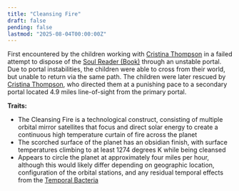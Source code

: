 ```yaml
---
title: "Cleansing Fire"
draft: false
pending: false
lastmod: "2025-08-04T00:00:00Z"
---
```


First encountered by the children working with [Cristina Thompson](/people/cristina-thompson) in a failed attempt to dispose of the [Soul Reader (Book)](/devices/soul-reader-book) through an unstable portal. Due to portal instabilities, the children were able to cross from their world, but unable to return via the same path. The children were later rescued by [Cristina Thompson](/people/cristina-thompson), who directed them at a punishing pace to a secondary portal located 4.9 miles line-of-sight from the primary portal.

**Traits:**
- The Cleansing Fire is a technological construct, consisting of multiple orbital mirror satellites that focus and direct solar energy to create a continuous high temperature curtain of fire across the planet
- The scorched surface of the planet has an obsidian finish, with surface temperatures climbing to at least 1274 degrees K while being cleansed
- Appears to circle the planet at approximately four miles per hour, although this would likely differ depending on geographic location, configuration of the orbital stations, and any residual temporal effects from the [Temporal Bacteria](/entities/temporal-bacteria)
